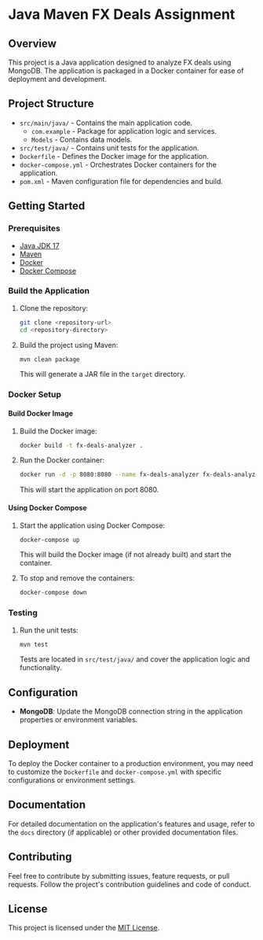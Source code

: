 # Java Maven FX Deals Assignment

## Overview

This project is a Java application designed to analyze FX deals using MongoDB. The application is packaged in a Docker container for ease of deployment and development.

## Project Structure

- `src/main/java/` - Contains the main application code.
  - `com.example` - Package for application logic and services.
  - `Models` - Contains data models.
- `src/test/java/` - Contains unit tests for the application.
- `Dockerfile` - Defines the Docker image for the application.
- `docker-compose.yml` - Orchestrates Docker containers for the application.
- `pom.xml` - Maven configuration file for dependencies and build.

## Getting Started

### Prerequisites

- [Java JDK 17](https://www.oracle.com/java/technologies/javase-jdk17-downloads.html)
- [Maven](https://maven.apache.org/)
- [Docker](https://www.docker.com/products/docker-desktop)
- [Docker Compose](https://docs.docker.com/compose/install/)

### Build the Application

1. Clone the repository:
    ```bash
    git clone <repository-url>
    cd <repository-directory>
    ```

2. Build the project using Maven:
    ```bash
    mvn clean package
    ```

   This will generate a JAR file in the `target` directory.

### Docker Setup

#### Build Docker Image

1. Build the Docker image:
    ```bash
    docker build -t fx-deals-analyzer .
    ```

2. Run the Docker container:
    ```bash
    docker run -d -p 8080:8080 --name fx-deals-analyzer fx-deals-analyzer
    ```

   This will start the application on port 8080.

#### Using Docker Compose

1. Start the application using Docker Compose:
    ```bash
    docker-compose up
    ```

   This will build the Docker image (if not already built) and start the container.

2. To stop and remove the containers:
    ```bash
    docker-compose down
    ```

### Testing

1. Run the unit tests:
    ```bash
    mvn test
    ```

   Tests are located in `src/test/java/` and cover the application logic and functionality.

## Configuration

- **MongoDB**: Update the MongoDB connection string in the application properties or environment variables.

## Deployment

To deploy the Docker container to a production environment, you may need to customize the `Dockerfile` and `docker-compose.yml` with specific configurations or environment settings.

## Documentation

For detailed documentation on the application's features and usage, refer to the `docs` directory (if applicable) or other provided documentation files.

## Contributing

Feel free to contribute by submitting issues, feature requests, or pull requests. Follow the project's contribution guidelines and code of conduct.

## License

This project is licensed under the [MIT License](LICENSE).

